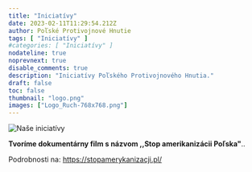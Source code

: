 ```yaml
---
title: "Iniciatívy"
date: 2023-02-11T11:29:54.212Z
author: Poľské Protivojnové Hnutie
tags: [ "Iniciatívy" ]
#categories: [ "Iniciatívy" ]
nodateline: true
noprevnext: true
disable_comments: true
description: "Iniciatívy Poľského Protivojnového Hnutia."
draft: false
toc: false
thumbnail: "logo.png"
images: ["Logo_Ruch-768x768.png"]
---
```

![Naše iniciatívy](/Logo1-450x450.png)


__Tvoríme dokumentárny film s názvom ,,Stop amerikanizácii Poľska"__..


Podrobnosti na: https://stopamerykanizacji.pl/
